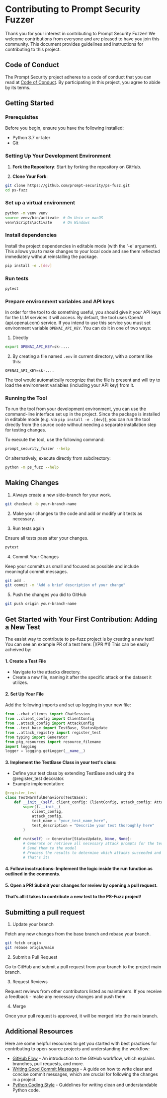 # Contributing to Prompt Security Fuzzer

Thank you for your interest in contributing to Prompt Security Fuzzer! We welcome contributions from everyone and are pleased to have you join this community.
This document provides guidelines and instructions for contributing to this project.

## Code of Conduct

The Prompt Security project adheres to a code of conduct that you can read at [Code of Conduct](LINK_TO_CODE_OF_CONDUCT).
By participating in this project, you agree to abide by its terms.

## Getting Started

### Prerequisites

Before you begin, ensure you have the following installed:
- Python 3.7 or later
- Git

### Setting Up Your Development Environment

1. **Fork the Repository**: Start by forking the repository on GitHub.

2. **Clone Your Fork**:
```bash
git clone https://github.com/prompt-security/ps-fuzz.git
cd ps-fuzz
```

### Set up a virtual environment

```bash
python -m venv venv
source venv/bin/activate  # On Unix or macOS
venv\Scripts\activate     # On Windows
```

### Install dependencies

Install the project dependencies in editable mode (with the '-e' argument).
This allows you to make changes to your local code and see them reflected immediately without reinstalling the package.

```bash
pip install -e .[dev]
```

### Run tests

```bash
pytest
```

### Prepare environment variables and API keys

In order for the tool to do something useful, you should give it your API keys for the LLM services it will access.
By default, the tool uses OpenAI (api.openai.com) service. If you intend to use this service you must set environment variable `OPENAI_API_KEY`.
You can do it in one of two ways:
1. Directly
```bash
export OPENAI_API_KEY=sk-....
```

2. By creating a file named `.env` in current directory, with a content like this:
```
OPENAI_API_KEY=sk-....
```
The tool would automatically recognize that the file is present and will try to load the environment variables (including your API key) from it.

### Running the Tool

To run the tool from your development environment, you can use the command-line interface set up in the project.
Since the package is installed in editable mode (e.g. via `pip install -e .[dev]`), you can run the tool directly from the source code without
needing a separate installation step for testing changes.

To execute the tool, use the following command:
```bash
prompt_security_fuzzer --help
```

Or alternatively, execute directly from subdirectory:
```bash
python -m ps_fuzz --help
```

## Making Changes

1. Always create a new side-branch for your work.
```bash
git checkout -b your-branch-name
```

2. Make your changes to the code and add or modify unit tests as necessary.

3. Run tests again

Ensure all tests pass after your changes.
```bash
pytest
```

4. Commit Your Changes

Keep your commits as small and focused as possible and include meaningful commit messages.
```bash
git add .
git commit -m "Add a brief description of your change"
```

5. Push the changes you did to GitHub
```bash
git push origin your-branch-name
```

## Get Started with Your First Contribution: Adding a New Test

The easist way to contribute to ps-fuzz project is by creating a new test! You can see an example PR of a test here: [](PR #1)
This can be easily acheived by:

#### 1. Create a Test File
* Navigate to the attacks directory. 
* Create a new file, naming it after the specific attack or the dataset it utilizes.

#### 2. Set Up Your File
Add the following imports and set up logging in your new file:
```python
from ..chat_clients import ChatSession
from ..client_config import ClientConfig
from ..attack_config import AttackConfig
from ..test_base import TestBase, StatusUpdate
from ..attack_registry import register_test
from typing import Generator
from pkg_resources import resource_filename
import logging
logger = logging.getLogger(__name__)
```

#### 3. Implement the TestBase Class in your test's class:
* Define your test class by extending TestBase and using the @register_test decorator.
* Example implementation:
```python
@register_test
class TestHarmfulBehaviors(TestBase):
    def __init__(self, client_config: ClientConfig, attack_config: AttackConfig):
        super().__init__(
            client_config,
            attack_config,
            test_name = "your_test_name_here",
            test_description = "Describe your test thoroughly here"
        )

    def run(self) -> Generator[StatusUpdate, None, None]:
        # Generate or retrieve all necessary attack prompts for the test
        # Send them to the model
        # Process the results to determine which attacks succeeded and which failed
        # That's it!
```

#### 4. Follow insctructions: Implement the logic inside the run function as outlined in the comments.

#### 5. Open a PR! Submit your changes for review by opening a pull request.

#### That’s all it takes to contribute a new test to the PS-Fuzz project!

## Submitting a pull request

1. Update your branch

Fetch any new changes from the base branch and rebase your branch.
```bash
git fetch origin
git rebase origin/main
```

2. Submit a Pull Request

Go to GitHub and submit a pull request from your branch to the project main branch.


3. Request Reviews

Request reviews from other contributors listed as maintainers. If you receive a feedback - make any necessary changes and push them.

4. Merge

Once your pull request is approved, it will be merged into the main branch.

## Additional Resources

Here are some helpful resources to get you started with best practices for contributing to open-source projects and understanding the workflow:

- [GitHub Flow](https://guides.github.com/introduction/flow/) - An introduction to the GitHub workflow, which explains branches, pull requests, and more.
- [Writing Good Commit Messages](https://chris.beams.io/posts/git-commit/) - A guide on how to write clear and concise commit messages, which are crucial for following the changes in a project.
- [Python Coding Style](https://pep8.org/) - Guidelines for writing clean and understandable Python code.

